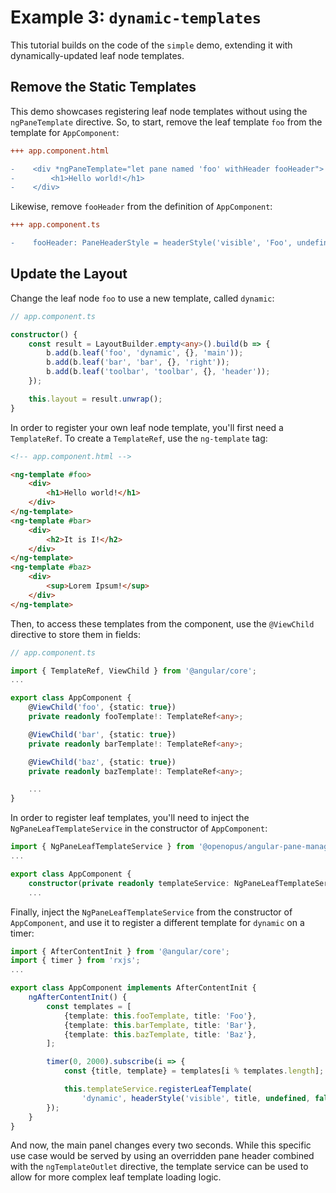 # Example 3: `dynamic-templates`

<!-- TODO: proofread and add screenshots -->

This tutorial builds on the code of the `simple` demo, extending it with dynamically-updated leaf node templates.

## Remove the Static Templates

This demo showcases registering leaf node templates without using the `ngPaneTemplate` directive.  So, to start, remove the leaf template `foo` from the template for `AppComponent`:

```diff
+++ app.component.html

-    <div *ngPaneTemplate="let pane named 'foo' withHeader fooHeader">
-        <h1>Hello world!</h1>
-    </div>
```

Likewise, remove `fooHeader` from the definition of `AppComponent`:

```diff
+++ app.component.ts

-    fooHeader: PaneHeaderStyle = headerStyle('visible', 'Foo', undefined, false);
```

## Update the Layout

Change the leaf node `foo` to use a new template, called `dynamic`:

```ts
// app.component.ts

constructor() {
    const result = LayoutBuilder.empty<any>().build(b => {
        b.add(b.leaf('foo', 'dynamic', {}, 'main'));
        b.add(b.leaf('bar', 'bar', {}, 'right'));
        b.add(b.leaf('toolbar', 'toolbar', {}, 'header'));
    });

    this.layout = result.unwrap();
}
```

In order to register your own leaf node template, you'll first need a `TemplateRef`.  To create a `TemplateRef`, use the `ng-template` tag:

```html
<!-- app.component.html -->

<ng-template #foo>
    <div>
        <h1>Hello world!</h1>
    </div>
</ng-template>
<ng-template #bar>
    <div>
        <h2>It is I!</h2>
    </div>
</ng-template>
<ng-template #baz>
    <div>
        <sup>Lorem Ipsum!</sup>
    </div>
</ng-template>
```

Then, to access these templates from the component, use the `@ViewChild` directive to store them in fields:

```ts
// app.component.ts

import { TemplateRef, ViewChild } from '@angular/core';
...

export class AppComponent {
    @ViewChild('foo', {static: true})
    private readonly fooTemplate!: TemplateRef<any>;

    @ViewChild('bar', {static: true})
    private readonly barTemplate!: TemplateRef<any>;

    @ViewChild('baz', {static: true})
    private readonly bazTemplate!: TemplateRef<any>;

    ...
}
```

In order to register leaf templates, you'll need to inject the `NgPaneLeafTemplateService` in the constructor of `AppComponent`:

```ts
import { NgPaneLeafTemplateService } from '@openopus/angular-pane-manager';
...

export class AppComponent {
    constructor(private readonly templateService: NgPaneLeafTemplateService<any>) {
    ...
```

Finally, inject the `NgPaneLeafTemplateService` from the constructor of `AppComponent`, and use it to register a different template for `dynamic` on a timer:

```ts
import { AfterContentInit } from '@angular/core';
import { timer } from 'rxjs';
...

export class AppComponent implements AfterContentInit {
    ngAfterContentInit() {
        const templates = [
            {template: this.fooTemplate, title: 'Foo'},
            {template: this.barTemplate, title: 'Bar'},
            {template: this.bazTemplate, title: 'Baz'},
        ];

        timer(0, 2000).subscribe(i => {
            const {title, template} = templates[i % templates.length];

            this.templateService.registerLeafTemplate(
                'dynamic', headerStyle('visible', title, undefined, false), template, true);
        });
    }
}
```

And now, the main panel changes every two seconds.  While this specific use case would be served by using an overridden pane header combined with the `ngTemplateOutlet` directive, the template service can be used to allow for more complex leaf template loading logic.
